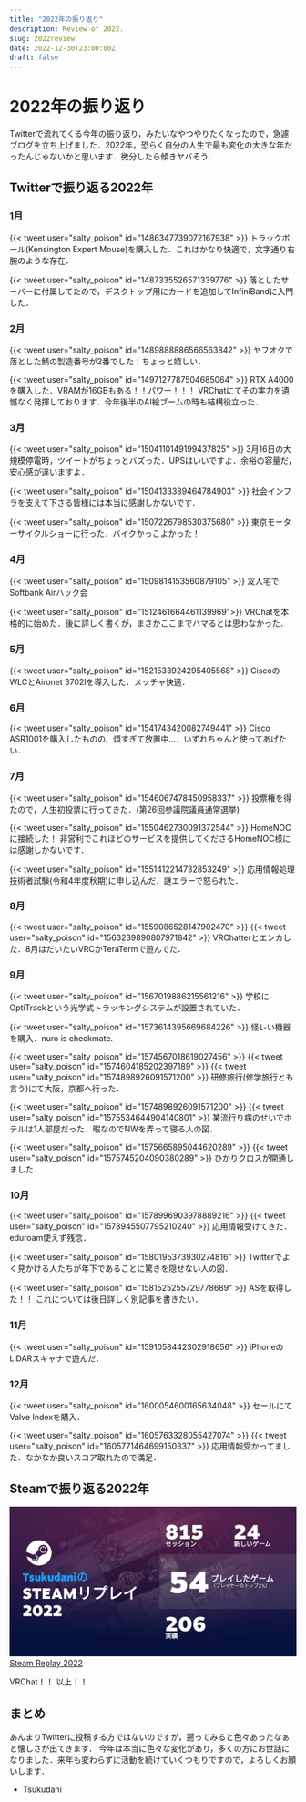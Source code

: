 ```yaml
---
title: "2022年の振り返り"
description: Review of 2022.
slug: 2022review
date: 2022-12-30T23:00:00Z
draft: false
---
```


# 2022年の振り返り

 Twitterで流れてくる今年の振り返り，みたいなやつやりたくなったので，急遽ブログを立ち上げました．2022年，恐らく自分の人生で最も変化の大きな年だったんじゃないかと思います．微分したら傾きヤバそう．

## Twitterで振り返る2022年

### 1月

{{< tweet user="salty_poison" id="1486347739072167938" >}}
トラックボール(Kensington Expert Mouse)を購入した．これはかなり快適で，文字通り右腕のような存在．


{{< tweet user="salty_poison" id="1487335526571339776" >}}
落としたサーバーに付属してたので，デスクトップ用にカードを追加してInfiniBandに入門した．


### 2月

{{< tweet user="salty_poison" id="1489888886566563842" >}}
ヤフオクで落とした鯖の製造番号が2番でした！ちょっと嬉しい．

{{< tweet user="salty_poison" id="1497127787504685064" >}}
RTX A4000を購入した．VRAMが16GBもある！！パワー！！！ VRChatにてその実力を遺憾なく発揮しております．今年後半のAI絵ブームの時も結構役立った．


### 3月

{{< tweet user="salty_poison" id="1504110149199437825" >}}
3月16日の大規模停電時，ツイートがちょっとバズった．UPSはいいですよ．余裕の容量だ，安心感が違いますよ．

{{< tweet user="salty_poison" id="1504133389464784903" >}}
社会インフラを支えて下さる皆様には本当に感謝しかないです．

{{< tweet user="salty_poison" id="1507226798530375680" >}}
東京モーターサイクルショーに行った．バイクかっこよかった！


### 4月

{{< tweet user="salty_poison" id="1509814153560879105" >}}
友人宅でSoftbank Airハック会

{{< tweet user="salty_poison" id="1512461664461139969">}}
VRChatを本格的に始めた．後に詳しく書くが，まさかここまでハマるとは思わなかった．


### 5月

{{< tweet user="salty_poison" id="1521533924295405568" >}}
CiscoのWLCとAironet 3702Iを導入した．メッチャ快適．


### 6月

{{< tweet user="salty_poison" id="1541743420082749441" >}}
Cisco ASR1001を購入したものの，煩すぎて放置中…．いずれちゃんと使ってあげたい．


### 7月

{{< tweet user="salty_poison" id="1546067478450958337" >}}
投票権を得たので，人生初投票に行ってきた．(第26回参議院議員通常選挙)

{{< tweet user="salty_poison" id="1550462730091372544" >}}
HomeNOCに接続した！ 非営利でこれほどのサービスを提供してくださるHomeNOC様には感謝しかないです．

{{< tweet user="salty_poison" id="1551412214732853249" >}}
応用情報処理技術者試験(令和4年度秋期)に申し込んだ．謎エラーで怒られた．


### 8月

{{< tweet user="salty_poison" id="1559086528147902470" >}}
{{< tweet user="salty_poison" id="1563239890807971842" >}}
VRChatterとエンカした．8月はだいたいVRCかTeraTermで遊んでた．


### 9月

{{< tweet user="salty_poison" id="1567019886215561216" >}}
学校にOptiTrackという光学式トラッキングシステムが設置されていた．

{{< tweet user="salty_poison" id="1573614395669684226" >}}
怪レい機器を購入．nuro is checkmate.

{{< tweet user="salty_poison" id="1574567018619027456" >}}
{{< tweet user="salty_poison" id="1574604185202397189" >}}
{{< tweet user="salty_poison" id="1574898926091571200" >}}
研修旅行(修学旅行とも言う)にて大阪，京都へ行った．

{{< tweet user="salty_poison" id="1574898926091571200" >}}
{{< tweet user="salty_poison" id="1575534644904140801" >}}
某流行り病のせいでホテルは1人部屋だった．暇なのでNWを弄って寝る人の図．

{{< tweet user="salty_poison" id="1575665895044620289" >}}
{{< tweet user="salty_poison" id="1575745204090380289" >}}
ひかりクロスが開通しました．


### 10月

{{< tweet user="salty_poison" id="1578996903978889216" >}}
{{< tweet user="salty_poison" id="1578945507795210240" >}}
応用情報受けてきた．eduroam使えず残念．

{{< tweet user="salty_poison" id="1580195373930274816" >}}
Twitterでよく見かける人たちが年下であることに驚きを隠せない人の図．

{{< tweet user="salty_poison" id="1581525255729778689" >}}
ASを取得した！！ これについては後日詳しく別記事を書きたい．


### 11月

{{< tweet user="salty_poison" id="1591058442302918656" >}}
iPhoneのLiDARスキャナで遊んだ．


### 12月

{{< tweet user="salty_poison" id="1600054600165634048" >}}
セールにてValve Indexを購入．

{{< tweet user="salty_poison" id="1605763328055427074" >}}
{{< tweet user="salty_poison" id="1605771464699150337" >}}
応用情報受かってました．なかなか良いスコア取れたので満足．



## Steamで振り返る2022年

![Steam Replay 2022](steamreplay.jpg)
[Steam Replay 2022](https://store.steampowered.com/replay/76561198328059933/2022)

VRChat！！ 以上！！


## まとめ

あんまりTwitterに投稿する方ではないのですが，遡ってみると色々あったなぁと懐しさが出てきます．
今年は本当に色々な変化があり，多くの方にお世話になりました．来年も変わらずに活動を続けていくつもりですので，よろしくお願いします．

 - Tsukudani
